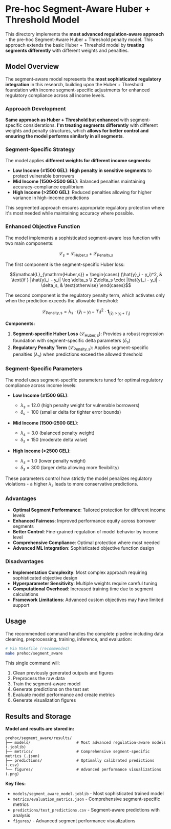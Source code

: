 # Pre-hoc Segment-Aware Huber + Threshold Model

This directory implements the **most advanced regulation-aware approach** - the pre-hoc Segment-Aware Huber + Threshold penalty model. This approach extends the basic Huber + Threshold model by **treating segments differently** with different weights and penalties.

## Model Overview

The segment-aware model represents the **most sophisticated regulatory integration** in this research, building upon the Huber + Threshold foundation with income segment-specific adjustments for enhanced regulatory compliance across all income levels.

### Approach Development

**Same approach as Huber + Threshold but enhanced** with segment-specific considerations. **I'm treating segments differently** with different weights and penalty structures, which **allows for better control and ensuring the model performs similarly in all segments**.

### Segment-Specific Strategy

The model applies **different weights for different income segments**:
- **Low Income (≤1500 GEL)**: **High penalty in sensitive segments** to protect vulnerable borrowers
- **Mid Income (1500-2500 GEL)**: Balanced penalties maintaining accuracy-compliance equilibrium  
- **High Income (>2500 GEL)**: Reduced penalties allowing for higher variance in high-income predictions

This segmented approach ensures appropriate regulatory protection where it's most needed while maintaining accuracy where possible.

### Enhanced Objective Function

The model implements a sophisticated segment-aware loss function with two main components:

```math
\mathcal{L}_s = \mathcal{L}_{\mathrm{Huber,}s} + \mathcal{L}_{\mathrm{Penalty,}s}
```

The first component is the segment-specific Huber loss:

```math
\mathcal{L}_{\mathrm{Huber,s}} = 
\begin{cases}
(\hat{y}_i - y_i)^2, & \text{if } |\hat{y}_i - y_i| \leq \delta_s \\
2\delta_s \cdot |\hat{y}_i - y_i| - \delta_s, & \text{otherwise}
\end{cases}
```

The second component is the regulatory penalty term, which activates only when the prediction exceeds the allowable threshold:

```math
\mathcal{L}_{\mathrm{Penalty,s}} = \lambda_s \cdot (\hat{y}_i - y_i - T_i)^2 \cdot \mathbf{1}_{[\hat{y}_i > y_i+T_i]}
```

**Components:**
1. **Segment-specific Huber Loss** ($\mathcal{L}_{\mathrm{Huber,s}}$): Provides a robust regression foundation with segment-specific delta parameters ($\delta_s$)
2. **Regulatory Penalty Term** ($\mathcal{L}_{\mathrm{Penalty,s}}$): Applies segment-specific penalties ($\lambda_s$) when predictions exceed the allowed threshold

### Segment-Specific Parameters

The model uses segment-specific parameters tuned for optimal regulatory compliance across income levels:

- **Low Income (≤1500 GEL)**: 
  - $\lambda_s = 12.0$ (high penalty weight for vulnerable borrowers)
  - $\delta_s = 100$ (smaller delta for tighter error bounds)
  
- **Mid Income (1500-2500 GEL)**:
  - $\lambda_s = 3.0$ (balanced penalty weight)
  - $\delta_s = 150$ (moderate delta value)
  
- **High Income (>2500 GEL)**:
  - $\lambda_s = 1.0$ (lower penalty weight)
  - $\delta_s = 300$ (larger delta allowing more flexibility)

These parameters control how strictly the model penalizes regulatory violations - a higher $\lambda_s$ leads to more conservative predictions.

### Advantages

- **Optimal Segment Performance**: Tailored protection for different income levels
- **Enhanced Fairness**: Improved performance equity across borrower segments
- **Better Control**: Fine-grained regulation of model behavior by income level
- **Comprehensive Compliance**: Optimal protection where most needed
- **Advanced ML Integration**: Sophisticated objective function design

### Disadvantages

- **Implementation Complexity**: Most complex approach requiring sophisticated objective design
- **Hyperparameter Sensitivity**: Multiple weights require careful tuning
- **Computational Overhead**: Increased training time due to segment calculations
- **Framework Limitations**: Advanced custom objectives may have limited support

## Usage

The recommended command handles the complete pipeline including data cleaning, preprocessing, training, inference, and evaluation:

```bash
# Via Makefile (recommended)
make prehoc/segment_aware
```

This single command will:
1. Clean previously generated outputs and figures
2. Preprocess the raw data
3. Train the segment-aware model
4. Generate predictions on the test set
5. Evaluate model performance and create metrics
6. Generate visualization figures

## Results and Storage

**Model and results are stored in:**

```
prehoc/segment_aware/results/
├── models/                    # Most advanced regulation-aware models (.joblib)
├── metrics/                   # Comprehensive segment-specific metrics (.json)
├── predictions/               # Optimally calibrated predictions (.csv)
└── figures/                   # Advanced performance visualizations (.png)
```

**Key files:**
- `models/segment_aware_model.joblib` - Most sophisticated trained model
- `metrics/evaluation_metrics.json` - Comprehensive segment-specific metrics
- `predictions/test_predictions.csv` - Segment-aware predictions with analysis
- `figures/` - Advanced segment performance visualizations
